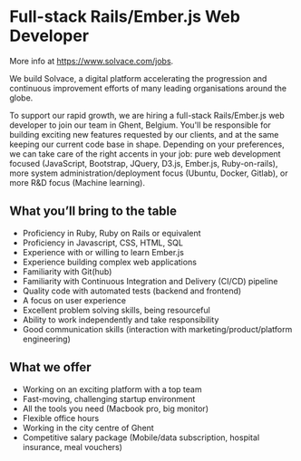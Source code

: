 # Full-stack Rails/Ember.js Web Developer

More info at https://www.solvace.com/jobs.

We build Solvace, a digital platform accelerating the progression and continuous improvement efforts of many leading organisations around the globe.

To support our rapid growth, we are hiring a full-stack Rails/Ember.js web developer to join our team in Ghent, Belgium. You'll be responsible for building exciting new features requested by our clients, and at the same keeping our current code base in shape. Depending on your preferences, we can take care of the right accents in your job: pure web development focused (JavaScript, Bootstrap, JQuery, D3.js, Ember.js, Ruby-on-rails), more system administration/deployment focus (Ubuntu, Docker, Gitlab), or more R&D focus (Machine learning).

## What you’ll bring to the table

* Proficiency in Ruby, Ruby on Rails or equivalent
* Proficiency in Javascript, CSS, HTML, SQL
* Experience with or willing to learn Ember.js
* Experience building complex web applications
* Familiarity with Git(hub)
* Familiarity with Continuous Integration and Delivery (CI/CD) pipeline
* Quality code with automated tests (backend and frontend)
* A focus on user experience
* Excellent problem solving skills, being resourceful
* Ability to work independently and take responsibility
* Good communication skills (interaction with marketing/product/platform engineering)

## What we offer

* Working on an exciting platform with a top team
* Fast-moving, challenging startup environment
* All the tools you need (Macbook pro, big monitor)
* Flexible office hours
* Working in the city centre of Ghent
* Competitive salary package (Mobile/data subscription, hospital insurance, meal vouchers)
